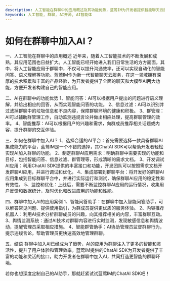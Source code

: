 ```yaml
---
description: 人工智能在群聊中的应用概述及其功能优势，蓝莺IM为开发者提供智能聊天云服务和大模型AI，助力构建智能应用。
keywords: 人工智能, 群聊, AI开源, AI智能体
---
```

# 如何在群聊中加入AI？

一、人工智能在群聊中的应用概述
近年来，随着人工智能技术的不断发展和成熟，其应用范围也日益扩大。人工智能已经开始进入我们日常生活的方方面面，其中，将人工智能应用于群聊中，不仅可以提升沟通效率，还可以实现自动化的智能问答、语义理解等功能。蓝莺IM作为新一代智能聊天云服务，在这一领域拥有深厚的技术积累和丰富的产品经验，为开发者提供了全面的聊天和大模型AI两大功能，方便开发者构建自己的智能应用。

二、AI在群聊中的功能优势
  1、智能问答：AI可以根据用户提出的问题进行语义理解，并给出相应的回答，从而实现智能问答的功能。
  2、信息过滤：AI可以识别并过滤掉群聊中的垃圾信息和不良内容，保障群聊环境的健康和积极。
  3、群管理：AI可以辅助群管理工作，自动监测违规言论并做出相应处理，提高群聊管理的效率。
  4、智能推荐：AI可以根据用户的兴趣和需求，向群成员推荐相关话题或内容，提升群聊的交互体验。

三、如何在群聊中加入AI？
  1、选择合适的AI平台：首先需要选择一款具备群聊AI集成能力的平台，蓝莺IM是一个不错的选择，其ChatAI SDK可以帮助开发者轻松实现AI加入群聊的功能。
  2、制定群聊AI应用需求：明确群聊中需要实现的功能和目标，包括智能问答、信息过滤、群管理等，形成清晰的需求文档。
  3、开发调试AI应用：利用ChatAI SDK提供的丰富接口和功能，开发团队可以按照需求文档开发群聊AI应用，并进行调试和优化。
  4、集成部署到群聊平台：将开发好的群聊AI应用集成到目标群聊平台中，并进行实际运行和测试，确保群聊AI应用的稳定性和有效性。
  5、监控和优化：上线后，需要不断监控群聊AI应用的运行情况，收集用户反馈和数据统计，及时优化和改进应用的功能和性能。

四、群聊中加入AI的应用案例
  1、智能问答助手：在群聊中加入智能问答助手，可以解答常见问题、提供使用指引，为群成员提供更优质的服务体验。
  2、内容推荐机器人：利用AI技术分析群聊成员的兴趣，向其推荐相关的内容，丰富群聊互动。
  3、舆情监测系统：通过AI技术对群聊内容进行实时监测，发现敏感信息和舆情波动，提醒管理员采取相应措施。
  4、智能群管助手：AI协助管理员监督群聊行为，提示违规言论，帮助管理员更快速高效地管理群聊。

五、结语
群聊中加入AI已经成为了趋势，AI的应用为群聊注入了更多的智能和灵活性，提升了用户体验和管理效率。蓝莺IM提供的ChatAI SDK为开发者提供了丰富的功能和灵活的接口，助力开发者在群聊中加入AI，共同打造更智能的群聊环境。

若你也想深度定制自己的AI助手，那就赶紧试试蓝莺IM的ChatAI SDK吧！